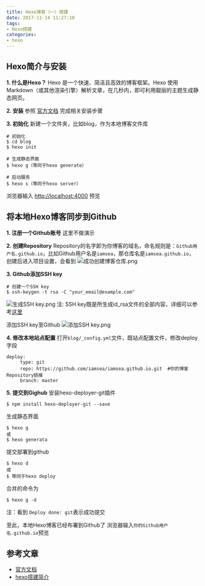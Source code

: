 ```yaml
---
title: Hexo博客（一）搭建
date: 2017-11-14 11:27:10
tags:
- Hexo搭建
categories:
- hexo
---
```


## Hexo简介与安装

**1. 什么是Hexo？**
Hexo 是一个快速、简洁且高效的博客框架。Hexo 使用 Markdown（或其他渲染引擎）解析文章，在几秒内，即可利用靓丽的主题生成静态网页。

**2. 安装**
参照 [官方文档](https://hexo.io/zh-cn/docs/index.html) 完成相关安装步骤

**3. 初始化**
新建一个文件夹，比如blog，作为本地博客文件库
```
# 初始化
$ cd blog
$ hexo init
```
```
# 生成静态界面
$ hexo g（等同于hexo generate）
```
```
# 启动服务
$ hexo s（等同于hexo server）
```
浏览器输入 [http://localhost:4000](http://localhost:4000/) 预览



## 将本地Hexo博客同步到Github
**1. 注册一个Github账号**
这里不做演示

**2. 创建Repository**
Repository的名字即为你博客的域名，命名规则是：`Github用户名.github.io`，比如Github用户名是`iamsea`，那仓库名是`iamsea.github.io`，创建后进入项目设置，会看到
![成功创建博客仓库.png](http://upload-images.jianshu.io/upload_images/2569188-e72c6ee27ec00264.png?imageMogr2/auto-orient/strip%7CimageView2/2/w/1240)

**3. Github添加SSH key**

```
# 创建一个SSH key
$ ssh-keygen -t rsa -C "your_email@example.com"
```
![生成SSH key.png](http://upload-images.jianshu.io/upload_images/2569188-78d31c96b826a7f7.png?imageMogr2/auto-orient/strip%7CimageView2/2/w/1240)
注: SSH key既是所生成id_rsa文件的全部内容，详细可以参考[这里](http://blog.csdn.net/binyao02123202/article/details/20130891)

添加SSH key至Github
![添加SSH key.png](http://upload-images.jianshu.io/upload_images/2569188-71362e5065ab9b3b.png?imageMogr2/auto-orient/strip%7CimageView2/2/w/1240)


**4. 修改本地站点配置**
打开`blog/_config.yml`文件，既站点配置文件，修改deploy字段
```
deploy:
     type: git
     repo: https://github.com/iamsea/iamsea.github.io.git  #你的博客Repository链接
     branch: master
```

**5. 提交到Gighub**
安装hexo-deployer-git插件
```
$ npm install hexo-deployer-git --save
```
生成静态界面
```
$ hexo g
或
$ hexo generata
```
提交部署到github
```
$ hexo d
或
$ 等同于hexo deploy
```
合并的命令为
```
$ hexo g -d
```
注：看到 `Deploy done: git`表示成功提交

至此，本地Hexo博客已经布署到Github了
浏览器输入`你的Github用户名.github.io`预览

## 参考文章
 - [官方文档](https://hexo.io/zh-cn/docs/index.html)
- [hexo搭建简介](https://zorpz.github.io/blog/hexo%E6%90%AD%E5%BB%BA%E7%AE%80%E4%BB%8B.html)
